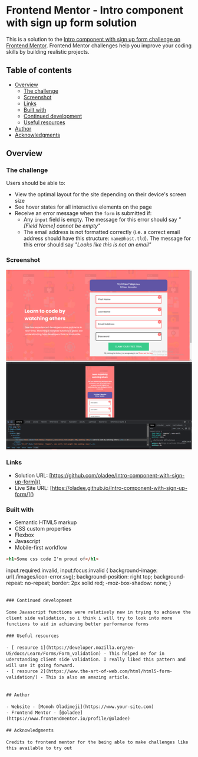 # Frontend Mentor - Intro component with sign up form solution

This is a solution to the [Intro component with sign up form challenge on Frontend Mentor](https://www.frontendmentor.io/challenges/intro-component-with-signup-form-5cf91bd49edda32581d28fd1). Frontend Mentor challenges help you improve your coding skills by building realistic projects. 

## Table of contents

- [Overview](#overview)
  - [The challenge](#the-challenge)
  - [Screenshot](#screenshot)
  - [Links](#links)
  - [Built with](#built-with)
  - [Continued development](#continued-development)
  - [Useful resources](#useful-resources)
- [Author](#author)
- [Acknowledgments](#acknowledgments)


## Overview

### The challenge

Users should be able to:

- View the optimal layout for the site depending on their device's screen size
- See hover states for all interactive elements on the page
- Receive an error message when the `form` is submitted if:
  - Any `input` field is empty. The message for this error should say *"[Field Name] cannot be empty"*
  - The email address is not formatted correctly (i.e. a correct email address should have this structure: `name@host.tld`). The message for this error should say *"Looks like this is not an email"*

### Screenshot

![](./Screenshot%20(61).png)
![](./Screenshot%20(62).png)

### Links

- Solution URL: [https://github.com/oladee/Intro-component-with-sign-up-form]()
- Live Site URL: [https://oladee.github.io/Intro-component-with-sign-up-form/]()


### Built with

- Semantic HTML5 markup
- CSS custom properties
- Flexbox
- Javascript
- Mobile-first workflow


```html
<h1>Some css code I'm proud of</h1>
```
input:required:invalid, input:focus:invalid {
    background-image: url(./images/icon-error.svg);
    background-position: right top;
    background-repeat: no-repeat;
    border: 2px solid red;
    -moz-box-shadow: none;
  }
```

### Continued development

Some Javascript functions were relatively new in trying to achieve the client side validation, so i think i will try to look into more functions to aid in achieving better performance forms

### Useful resources

- [ resource 1](https://developer.mozilla.org/en-US/docs/Learn/Forms/Form_validation) - This helped me for in uderstanding client side validation. I really liked this pattern and will use it going forward.
- [ resource 2](https://www.the-art-of-web.com/html/html5-form-validation/) - This is also an amazing article.


## Author

- Website - [Momoh Oladimeji](https://www.your-site.com)
- Frontend Mentor - [@oladee](https://www.frontendmentor.io/profile/@oladee)

## Acknowledgments

Credits to frontend mentor for the being able to make challenges like this available to try out

